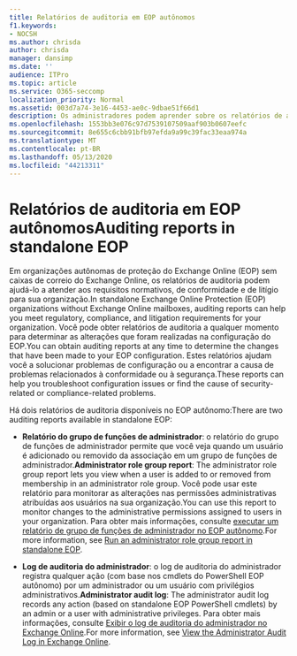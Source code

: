 ```yaml
---
title: Relatórios de auditoria em EOP autônomos
f1.keywords:
- NOCSH
ms.author: chrisda
author: chrisda
manager: dansimp
ms.date: ''
audience: ITPro
ms.topic: article
ms.service: O365-seccomp
localization_priority: Normal
ms.assetid: 003d7a74-3e16-4453-ae0c-9dbae51f66d1
description: Os administradores podem aprender sobre os relatórios de auditoria do administrador que estão disponíveis no Exchange Online Protection (EOP)
ms.openlocfilehash: 1553bb3e076c97d7539107509aaf903b0607eefc
ms.sourcegitcommit: 8e655c6cbb91bfb97efda9a99c39fac33eaa974a
ms.translationtype: MT
ms.contentlocale: pt-BR
ms.lasthandoff: 05/13/2020
ms.locfileid: "44213311"
---
```

# <a name="auditing-reports-in-standalone-eop"></a><span data-ttu-id="8d4cf-103">Relatórios de auditoria em EOP autônomos</span><span class="sxs-lookup"><span data-stu-id="8d4cf-103">Auditing reports in standalone EOP</span></span>

<span data-ttu-id="8d4cf-104">Em organizações autônomas de proteção do Exchange Online (EOP) sem caixas de correio do Exchange Online, os relatórios de auditoria podem ajudá-lo a atender aos requisitos normativos, de conformidade e de litígio para sua organização.</span><span class="sxs-lookup"><span data-stu-id="8d4cf-104">In standalone Exchange Online Protection (EOP) organizations without Exchange Online mailboxes, auditing reports can help you meet regulatory, compliance, and litigation requirements for your organization.</span></span> <span data-ttu-id="8d4cf-105">Você pode obter relatórios de auditoria a qualquer momento para determinar as alterações que foram realizadas na configuração do EOP.</span><span class="sxs-lookup"><span data-stu-id="8d4cf-105">You can obtain auditing reports at any time to determine the changes that have been made to your EOP configuration.</span></span> <span data-ttu-id="8d4cf-106">Estes relatórios ajudam você a solucionar problemas de configuração ou a encontrar a causa de problemas relacionados à conformidade ou à segurança.</span><span class="sxs-lookup"><span data-stu-id="8d4cf-106">These reports can help you troubleshoot configuration issues or find the cause of security-related or compliance-related problems.</span></span>

<span data-ttu-id="8d4cf-107">Há dois relatórios de auditoria disponíveis no EOP autônomo:</span><span class="sxs-lookup"><span data-stu-id="8d4cf-107">There are two auditing reports available in standalone EOP:</span></span>

- <span data-ttu-id="8d4cf-108">**Relatório do grupo de funções de administrador**: o relatório do grupo de funções de administrador permite que você veja quando um usuário é adicionado ou removido da associação em um grupo de funções de administrador.</span><span class="sxs-lookup"><span data-stu-id="8d4cf-108">**Administrator role group report**: The administrator role group report lets you view when a user is added to or removed from membership in an administrator role group.</span></span> <span data-ttu-id="8d4cf-109">Você pode usar este relatório para monitorar as alterações nas permissões administrativas atribuídas aos usuários na sua organização.</span><span class="sxs-lookup"><span data-stu-id="8d4cf-109">You can use this report to monitor changes to the administrative permissions assigned to users in your organization.</span></span> <span data-ttu-id="8d4cf-110">Para obter mais informações, consulte [executar um relatório de grupo de funções de administrador no EOP autônomo](run-an-administrator-role-group-report-in-eop-eop.md).</span><span class="sxs-lookup"><span data-stu-id="8d4cf-110">For more information, see [Run an administrator role group report in standalone EOP](run-an-administrator-role-group-report-in-eop-eop.md).</span></span>

- <span data-ttu-id="8d4cf-111">**Log de auditoria do administrador**: o log de auditoria do administrador registra qualquer ação (com base nos cmdlets do PowerShell EOP autônomo) por um administrador ou um usuário com privilégios administrativos.</span><span class="sxs-lookup"><span data-stu-id="8d4cf-111">**Administrator audit log**: The administrator audit log records any action (based on standalone EOP PowerShell cmdlets) by an admin or a user with administrative privileges.</span></span> <span data-ttu-id="8d4cf-112">Para obter mais informações, consulte [Exibir o log de auditoria do administrador no Exchange Online](https://docs.microsoft.com/exchange/security-and-compliance/exchange-auditing-reports/view-administrator-audit-log).</span><span class="sxs-lookup"><span data-stu-id="8d4cf-112">For more information, see [View the Administrator Audit Log in Exchange Online](https://docs.microsoft.com/exchange/security-and-compliance/exchange-auditing-reports/view-administrator-audit-log).</span></span>
